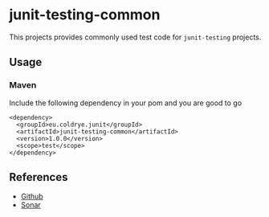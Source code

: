 # junit-testing-common

This projects provides commonly used test code for ``junit-testing`` projects.

## Usage

### Maven

Include the following dependency in your pom and you are good to go

```
<dependency>
  <groupId>eu.coldrye.junit</groupId>
  <artifactId>junit-testing-common</artifactId>
  <version>1.0.0</version>
  <scope>test</scope>
</dependency>
```

## References

- [Github](https://github.com/coldrye-java/junit-testing/tree/master/junit-testing-common)
- [Sonar](http://coldrye.eu:9000/dashboard?id=eu.coldrye.junit%3Ajunit-testing-common)
